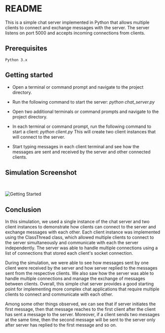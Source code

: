 # README

This is a simple chat server implemented in Python that allows multiple clients to connect and exchange messages with the server. The server listens on port 5000 and accepts incoming connections from clients.

## Prerequisites

    Python 3.x

## Getting started

- Open a terminal or command prompt and navigate to the project directory.

- Run the following command to start the server: *python chat_server.py*

- Open two additional terminals or command prompts and navigate to the project directory.

- In each terminal or command prompt, run the following command to start a client: *python client.py* 
This will create two client instances that will connect to the server.

- Start typing messages in each client terminal and see how the messages are sent and received by the server and other connected clients.


## Simulation Screenshot
</br>

![Getting Started](./simulation_screenshot.png)

## Conclusion

In this simulation, we used a single instance of the chat server and two client instances to demonstrate how clients can connect to the server and exchange messages with each other. Each client instance was implemented using the ClassThread class, which allowed multiple clients to connect to the server simultaneously and communicate with each the server independently. The server was able to handle multiple connections using a list of connections that stored each client's socket connection.

During the simulation, we were able to see how messages sent by one client were received by the server and how server replied to the messages sent from the respective clients. We also saw how the server was able to handle multiple connections and manage the exchange of messages between clients. Overall, this simple chat server provides a good starting point for implementing more complex chat applications that require multiple clients to connect and communicate with each other.

Among some other things observed, we can see that if server initiates the first message, then that message reaches to the first client after the client has sent a message to the server. Moreover, if a client sends two messages at the same time, then the second message will be sent to the server only after server has replied to the first message and so on.